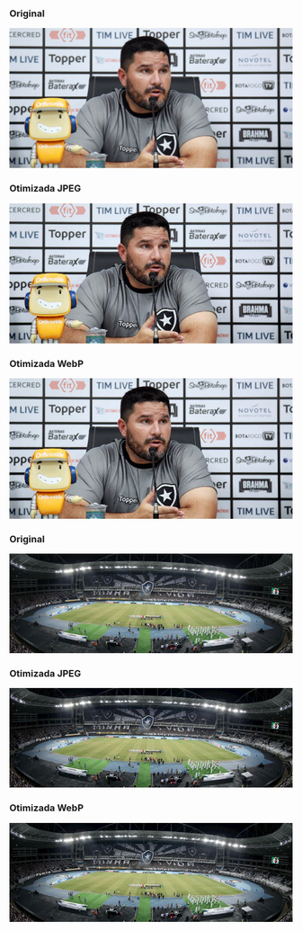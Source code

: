 ### Original

![](9c76b3423e8c2017db8f9762532f3521.jpg)

### Otimizada JPEG

![](9c76b3423e8c2017db8f9762532f3521%20(1).jpg)

### Otimizada WebP

![](9c76b3423e8c2017db8f9762532f3521.webp)

### Original

![](ens_homebanner.jpg)

### Otimizada JPEG

![](ens_homebanner%20(1).jpg)

### Otimizada WebP

![](ens_homebanner.webp)